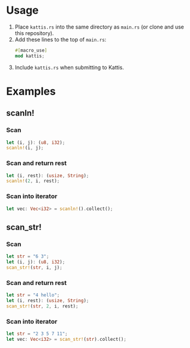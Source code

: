 # Usage
1. Place `kattis.rs` into the same directory as `main.rs` (or clone and use this repository).
2. Add these lines to the top of `main.rs`:
    ```rust
    #[macro_use]
    mod kattis;
    ```
3. Include `kattis.rs` when submitting to Kattis.
# Examples
## scanln!
### Scan
```rust
let (i, j): (u8, i32);
scanln!(i, j);
```
### Scan and return rest
```rust
let (i, rest): (usize, String);
scanln!(2, i, rest);
```
### Scan into iterator
```rust
let vec: Vec<i32> = scanln!().collect();
```
## scan_str!
### Scan
```rust
let str = "6 3";
let (i, j): (u8, i32);
scan_str!(str, i, j);
```
### Scan and return rest
```rust
let str = "4 hello";
let (i, rest): (usize, String);
scan_str!(str, 2, i, rest);
```
### Scan into iterator
```rust
let str = "2 3 5 7 11";
let vec: Vec<i32> = scan_str!(str).collect();
```